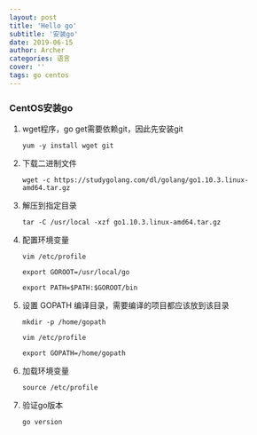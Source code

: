 ```yaml
---
layout: post
title: 'Hello go'
subtitle: '安装go'
date: 2019-06-15
author: Archer
categories: 语言
cover: ''
tags: go centos
---
```


### CentOS安装go

1. wget程序，go get需要依赖git，因此先安装git

   `yum -y install wget git`

2. 下载二进制文件

   `wget -c https://studygolang.com/dl/golang/go1.10.3.linux-amd64.tar.gz`

3. 解压到指定目录

   `tar -C /usr/local -xzf go1.10.3.linux-amd64.tar.gz`

4. 配置环境变量

   `vim /etc/profile`

   `export GOROOT=/usr/local/go`

   `export PATH=$PATH:$GOROOT/bin`

5. 设置 GOPATH 编译目录，需要编译的项目都应该放到该目录

   `mkdir -p /home/gopath`

   `vim /etc/profile`

   `export GOPATH=/home/gopath`

6. 加载环境变量

   `source /etc/profile`

7. 验证go版本

   `go version`

